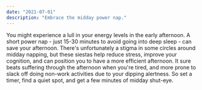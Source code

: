 ```yaml
---
date: "2021-07-01"
description: "Embrace the midday power nap."
---
```


You might experience a lull in your energy levels in the early afternoon. A short power nap - just 15-30 minutes to avoid going into deep sleep - can save your afternoon. There's unfortunately a stigma in some circles around midday napping, but these siestas help reduce stress, improve your cognition, and can position you to have a more efficient afternoon. It sure beats suffering through the afternoon when you're tired, and more prone to slack off doing non-work activities due to your dipping alertness. So set a timer, find a quiet spot, and get a few minutes of midday shut-eye.